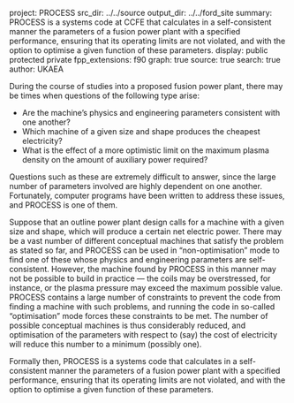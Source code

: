 project: PROCESS
src_dir: ../../source
output_dir: ../../ford_site
summary: PROCESS is a systems code at CCFE that calculates in a 
         self-consistent manner the parameters of a fusion power
		 plant with a specified performance, ensuring that 
		 its operating limits are not violated, and with the
		 option to optimise a given function of these parameters.
display: public
         protected
         private
fpp_extensions: f90
graph: true
source: true
search: true
author: UKAEA

During the course of studies into a proposed fusion power plant, there
may be times when questions of the following type arise:

- Are the machine’s physics and engineering parameters consistent with
  one another?
- Which machine of a given size and shape produces the cheapest
  electricity?
- What is the effect of a more optimistic limit on the maximum plasma
  density on the amount of auxiliary power required?

Questions such as these are extremely difficult to answer, since the
large number of parameters involved are highly dependent on one
another. Fortunately, computer programs have been written to address
these issues, and PROCESS is one of them.

Suppose that an outline power plant design calls for a machine with a
given size and shape, which will produce a certain net electric
power. There may be a vast number of different conceptual machines
that satisfy the problem as stated so far, and PROCESS can be used in
“non-optimisation” mode to find one of these whose physics and
engineering parameters are self-consistent. However, the machine found
by PROCESS in this manner may not be possible to build in practice —
the coils may be overstressed, for instance, or the plasma pressure
may exceed the maximum possible value. PROCESS contains a large number
of constraints to prevent the code from finding a machine with such
problems, and running the code in so-called “optimisation” mode forces
these constraints to be met. The number of possible conceptual
machines is thus considerably reduced, and optimisation of the
parameters with respect to (say) the cost of electricity will reduce
this number to a minimum (possibly one).

Formally then, PROCESS is a systems code that calculates in a
self-consistent manner the parameters of a fusion power plant with a
specified performance, ensuring that its operating limits are not
violated, and with the option to optimise a given function of these
parameters.
